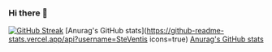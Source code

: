 ### Hi there 👋

<!--
**SteVentis/SteVentis** is a ✨ _special_ ✨ repository because its `README.md` (this file) appears on your GitHub profile.

Here are some ideas to get you started:

- 🔭 I’m currently working on ...
- 🌱 I’m currently learning ...
- 👯 I’m looking to collaborate on ...
- 🤔 I’m looking for help with ...
- 💬 Ask me about ...
- 📫 How to reach me: ...
- 😄 Pronouns: ...
- ⚡ Fun fact: ...
-->

[![GitHub Streak](https://github-readme-streak-stats.herokuapp.com/?user=SteVentis)](https://git.io/streak-stats)
[Anurag's GitHub stats](https://github-readme-stats.vercel.app/api?username=SteVentis icons=true)
[Anurag's GitHub stats](https://github-readme-stats.vercel.app/api?username=SteVentis&show_icons=true&theme=radical)
